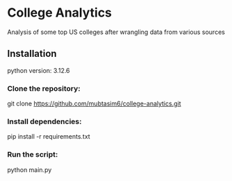 # College Analytics

Analysis of some top US colleges after wrangling data from various sources

## Installation

python version: 3.12.6

### Clone the repository:

git clone https://github.com/mubtasim6/college-analytics.git


### Install dependencies:

pip install -r requirements.txt


### Run the script:

python main.py

